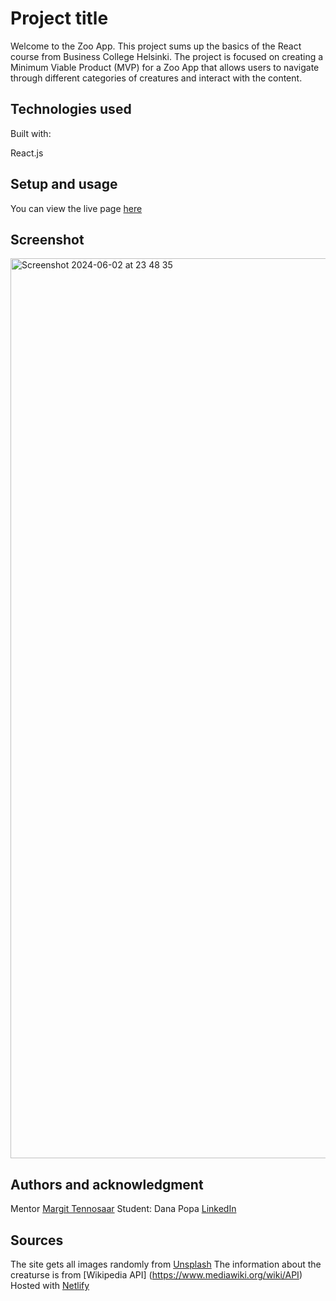 # Project title

Welcome to the Zoo App. This project sums up the basics of the React course from Business College Helsinki. The project is focused on creating a Minimum Viable Product (MVP) for a Zoo App that allows users to navigate through different categories of creatures and interact with the content.

## Technologies used

Built with:

React.js

## Setup and usage

You can view the live page [here](https://zoo-app-dana-popa.netlify.app/)

## Screenshot
<img width="1440" alt="Screenshot 2024-06-02 at 23 48 35" src="https://github.com/popadana10/animals_app/assets/145273531/986e0d0a-e857-4380-b754-9decf6af1dad">

## Authors and acknowledgment

Mentor [Margit Tennosaar](https://github.com/margittennosaar)
Student: Dana Popa [LinkedIn](https://www.linkedin.com/in/dana-mihaela-popa/)

## Sources

The site gets all images randomly from [Unsplash](https://unsplash.com/)
The information about the creaturse is from [Wikipedia API] (https://www.mediawiki.org/wiki/API)
Hosted with [Netlify](https://www.netlify.com/)
